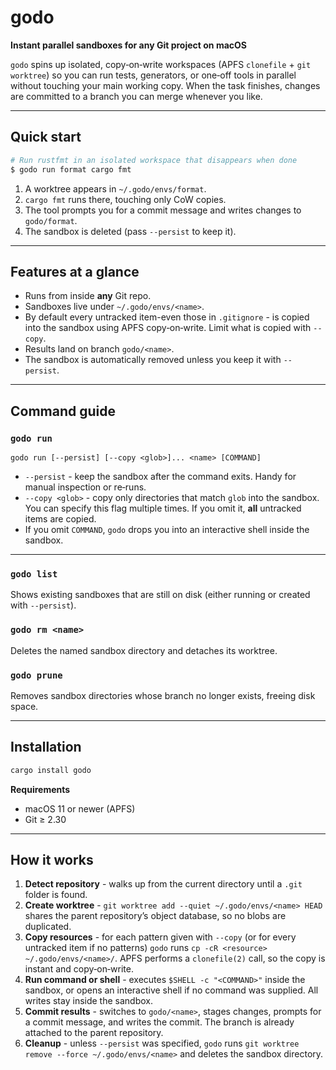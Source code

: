 # godo

**Instant parallel sandboxes for any Git project on macOS**

`godo` spins up isolated, copy‑on‑write workspaces (APFS `clonefile` + `git
worktree`) so you can run tests, generators, or one‑off tools in parallel
without touching your main working copy. When the task finishes, changes are
committed to a branch you can merge whenever you like.

---

## Quick start

```bash
# Run rustfmt in an isolated workspace that disappears when done
$ godo run format cargo fmt
```

1. A worktree appears in `~/.godo/envs/format`.
2. `cargo fmt` runs there, touching only CoW copies.
3. The tool prompts you for a commit message and writes changes to `godo/format`.
4. The sandbox is deleted (pass `--persist` to keep it).

---

## Features at a glance

* Runs from inside **any** Git repo.
* Sandboxes live under `~/.godo/envs/<name>`.
* By default every untracked item-even those in `.gitignore` - is copied into the
  sandbox using APFS copy‑on‑write.  Limit what is copied with `--copy`.
* Results land on branch `godo/<name>`.
* The sandbox is automatically removed unless you keep it with `--persist`.

---

## Command guide

### `godo run`

```
godo run [--persist] [--copy <glob>]... <name> [COMMAND]
```

* `--persist` - keep the sandbox after the command exits.  Handy for manual
  inspection or re‑runs.
* `--copy <glob>` - copy only directories that match `glob` into the sandbox.
  You can specify this flag multiple times.  If you omit it, **all** untracked
  items are copied.
* If you omit `COMMAND`, `godo` drops you into an interactive shell inside the
  sandbox.

---

### `godo list`

Shows existing sandboxes that are still on disk (either running or created with `--persist`).

### `godo rm <name>`

Deletes the named sandbox directory and detaches its worktree.

### `godo prune`

Removes sandbox directories whose branch no longer exists, freeing disk space.

---

## Installation

```bash
cargo install godo
```

**Requirements**

* macOS 11 or newer (APFS)
* Git ≥ 2.30

---

## How it works

1. **Detect repository** - walks up from the current directory until a `.git`
   folder is found.
2. **Create worktree** - `git worktree add --quiet ~/.godo/envs/<name> HEAD`
   shares the parent repository’s object database, so no blobs are duplicated.
3. **Copy resources** - for each pattern given with `--copy` (or for every
   untracked item if no patterns) `godo` runs `cp -cR <resource>
   ~/.godo/envs/<name>/`.  APFS performs a `clonefile(2)` call, so the copy is
   instant and copy‑on‑write.
4. **Run command or shell** - executes `$SHELL -c "<COMMAND>"` inside the
   sandbox, or opens an interactive shell if no command was supplied.  All
   writes stay inside the sandbox.
5. **Commit results** - switches to `godo/<name>`, stages changes, prompts for
   a commit message, and writes the commit. The branch is already attached to
   the parent repository.
6. **Cleanup** - unless `--persist` was specified, `godo` runs `git worktree
   remove --force ~/.godo/envs/<name>` and deletes the sandbox directory.

